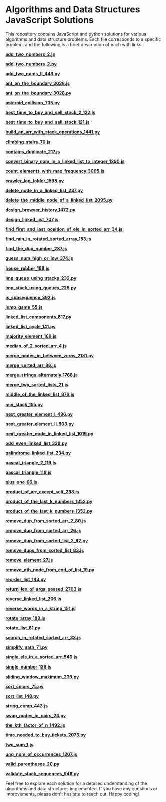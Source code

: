 # Algorithms and Data Structures JavaScript Solutions

This repository contains JavaScript and python solutions for various algorithms and data structure problems. Each file corresponds to a specific problem, and the following is a brief description of each with links:

**[add_two_numbers_2.js](add_two_numbers_2.js)**

**[add_two_numbers_2.py](add_two_numbers_2.py)**

**[add_two_nums_II_443.py](add_two_nums_II_443.py)**

**[ant_on_the_boundary_3028.js](ant_on_the_boundary_3028.js)**

**[ant_on_the_boundary_3028.py](ant_on_the_boundary_3028.py)**

**[asteroid_collision_735.py](asteroid_collision_735.py)**

**[best_time_to_buy_and_sell_stock_2_122.js](best_time_to_buy_and_sell_stock_2_122.js)**

**[best_time_to_buy_and_sell_stock_121.js](best_time_to_buy_and_sell_stock_121.js)**

**[build_an_arr_with_stack_operations_1441.py](build_an_arr_with_stack_operations_1441.py)**

**[climbing_stairs_70.js](climbing_stairs_70.js)**

**[contains_duplicate_217.js](contains_duplicate_217.js)**

**[convert_binary_num_in_a_linked_list_to_integer_1290.js](convert_binary_num_in_a_linked_list_to_integer_1290.js)**

**[count_elements_with_max_frequency_3005.js](count_elements_with_max_frequency_3005.js)**

**[crawler_log_folder_1598.py](crawler_log_folder_1598.py)**

**[delete_node_in_a_linked_list_237.py](delete_node_in_a_linked_list_237.py)**

**[delete_the_middle_node_of_a_linked_list_2095.py](delete_the_middle_node_of_a_linked_list_2095.py)**

**[design_browser_history_1472.py](design_browser_history_1472.py)**

**[design_linked_list_707.js](design_linked_list_707.js)**

**[find_first_and_last_position_of_ele_in_sorted_arr_34.js](find_first_and_last_position_of_ele_in_sorted_arr_34.js)**

**[find_min_in_rotated_sorted_array_153.js](find_min_in_rotated_sorted_array_153.js)**

**[find_the_dup_number_287.js](find_the_dup_number_287.js)**

**[guess_num_high_or_low_374.js](guess_num_high_or_low_374.js)**

**[house_robber_198.js](house_robber_198.js)**

**[imp_queue_using_stacks_232.py](imp_queue_using_stacks_232.py)**

**[imp_stack_using_queues_225.py](imp_stack_using_queues_225.py)**

**[is_subsequence_392.js](is_subsequence_392.js)**

**[jump_game_55.js](jump_game_55.js)**

**[linked_list_components_817.py](linked_list_components_817.py)**

**[linked_list_cycle_141.py](linked_list_cycle_141.py)**

**[majority_element_169.js](majority_element_169.js)**

**[median_of_2_sorted_arr_4.js](median_of_2_sorted_arr_4.js)**

**[merge_nodes_in_between_zeros_2181.py](merge_nodes_in_between_zeros_2181.py)**

**[merge_sorted_arr_88.js](merge_sorted_arr_88.js)**

**[merge_strings_alternately_1768.js](merge_strings_alternately_1768.js)**

**[merge_two_sorted_lists_21.js](merge_two_sorted_lists_21.js)**

**[middle_of_the_linked_list_876.js](middle_of_the_linked_list_876.js)**

**[min_stack_155.py](min_stack_155.py)**

**[next_greater_element_I_496.py](next_greater_element_I_496.py)**

**[next_greater_element_II_503.py](next_greater_element_II_503.py)**

**[next_greater_node_in_linked_list_1019.py](next_greater_node_in_linked_list_1019.py)**

**[odd_even_linked_list_328.py](odd_even_linked_list_328.py)**

**[palindrome_linked_list_234.py](palindrome_linked_list_234.py)**

**[pascal_triangle_2_119.js](pascal_triangle_2_119.js)**

**[pascal_triangle_118.js](pascal_triangle_118.js)**

**[plus_one_66.js](plus_one_66.js)**

**[product_of_arr_except_self_238.js](product_of_arr_except_self_238.js)**

**[product_of_the_last_k_numbers_1352.py](product_of_the_last_k_numbers_1352.py)**

**[product_of_the_last_k_numbers_1352.py](product_of_the_last_k_numbers_1352.py)**

**[remove_dup_from_sorted_arr_2_80.js](remove_dup_from_sorted_arr_2_80.js)**

**[remove_dup_from_sorted_arr_26.js](remove_dup_from_sorted_arr_26.js)**

**[remove_dup_from_sorted_list_2_82.py](remove_dup_from_sorted_list_2_82.py)**

**[remove_dups_from_sorted_list_83.js](remove_dups_from_sorted_list_83.js)**

**[remove_element_27.js](remove_element_27.js)**

**[remove_nth_node_from_end_of_list_19.py](remove_nth_node_from_end_of_list_19.py)**

**[reorder_list_143.py](reorder_list_143.py)**

**[return_len_of_args_passed_2703.js](return_len_of_args_passed_2703.js)**

**[reverse_linked_list_206.js](reverse_linked_list_206.js)**

**[reverse_words_in_a_string_151.js](reverse_words_in_a_string_151.js)**

**[rotate_array_189.js](rotate_array_189.js)**

**[rotate_list_61.py](rotate_list_61.py)**

**[search_in_rotated_sorted_arr_33.js](search_in_rotated_sorted_arr_33.js)**

**[simplify_path_71.py](simplify_path_71.py)**

**[single_ele_in_a_sorted_arr_540.js](single_ele_in_a_sorted_arr_540.js)**

**[single_number_136.js](single_number_136.js)**

**[sliding_window_maximum_239.py](sliding_window_maximum_239.py)**

**[sort_colors_75.py](sort_colors_75.py)**

**[sort_list_148.py](sort_list_148.py)**

**[string_comp_443.js](string_comp_443.js)**

**[swap_nodes_in_pairs_24.py](swap_nodes_in_pairs_24.py)**

**[the_kth_factor_of_n_1492.js](the_kth_factor_of_n_1492.js)**

**[time_needed_to_buy_tickets_2073.py](time_needed_to_buy_tickets_2073.py)**

**[two_sum_1.js](two_sum_1.js)**

**[unq_num_of_occurrences_1207.js](unq_num_of_occurrences_1207.js)**

**[valid_parentheses_20.py](valid_parentheses_20.py)**

**[validate_stack_sequences_946.py](validate_stack_sequences_946.py)**

Feel free to explore each solution for a detailed understanding of the algorithms and data structures implemented. If you have any questions or improvements, please don't hesitate to reach out. Happy coding!
